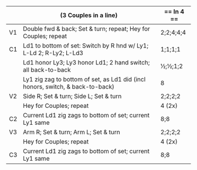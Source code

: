 ||(3 Couples in a line) | == In 4 == |
|-----|----|-----|
|V1| Double fwd & back; Set & turn; repeat; Hey for Couples; repeat |2;2;4;4;4|
|C1| Ld1 to bottom of set: Switch by R hnd w/ Ly1; L-Ld 2; R-Ly2; L-Ld3 |1;1;1;1|
||Ld1 honor Ly3; Ly3 honor Ld1; 2 hand switch; all back-to-back |½;½;1;2|
||Ly1 zig zag to bottom of set, as Ld1 did (incl honors, switch, & back-to-back) |8|
|V2| Side R; Set & turn; Side L; Set & turn |2;2;2;2|
||Hey for Couples; repeat |4 (2x)|
|C2| Current Ld1 zig zags to bottom of set; current Ly1 same |8;8|
|V3| Arm R; Set & turn; Arm L; Set & turn |2;2;2;2|
||Hey for Couples; repeat |4 (2x)|
|C3| Current Ld1 zig zags to bottom of set; current Ly1 same |8;8|
